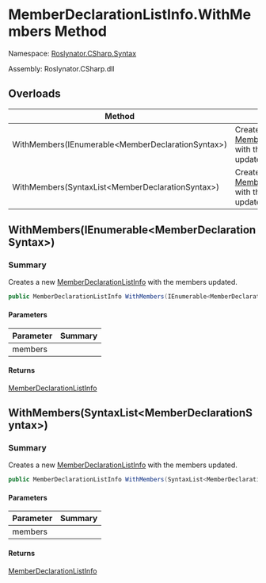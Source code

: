 # MemberDeclarationListInfo\.WithMembers Method

Namespace: [Roslynator.CSharp.Syntax](../../README.md)

Assembly: Roslynator\.CSharp\.dll

## Overloads

| Method | Summary |
| ------ | ------- |
| WithMembers\(IEnumerable\<MemberDeclarationSyntax>\) | Creates a new [MemberDeclarationListInfo](../README.md) with the members updated\. |
| WithMembers\(SyntaxList\<MemberDeclarationSyntax>\) | Creates a new [MemberDeclarationListInfo](../README.md) with the members updated\. |

## WithMembers\(IEnumerable\<MemberDeclarationSyntax>\)

### Summary

Creates a new [MemberDeclarationListInfo](../README.md) with the members updated\.

```csharp
public MemberDeclarationListInfo WithMembers(IEnumerable<MemberDeclarationSyntax> members)
```

#### Parameters

| Parameter | Summary |
| --------- | ------- |
| members | |

#### Returns

[MemberDeclarationListInfo](../README.md)




## WithMembers\(SyntaxList\<MemberDeclarationSyntax>\)

### Summary

Creates a new [MemberDeclarationListInfo](../README.md) with the members updated\.

```csharp
public MemberDeclarationListInfo WithMembers(SyntaxList<MemberDeclarationSyntax> members)
```

#### Parameters

| Parameter | Summary |
| --------- | ------- |
| members | |

#### Returns

[MemberDeclarationListInfo](../README.md)





